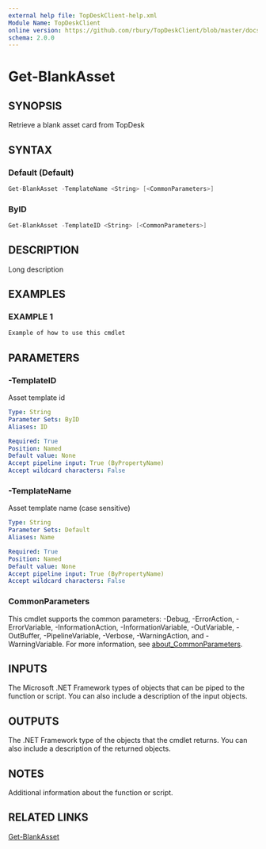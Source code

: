 ```yaml
---
external help file: TopDeskClient-help.xml
Module Name: TopDeskClient
online version: https://github.com/rbury/TopDeskClient/blob/master/docs/Get-BlankAsset.md
schema: 2.0.0
---
```


# Get-BlankAsset

## SYNOPSIS

Retrieve a blank asset card from TopDesk

## SYNTAX

### Default (Default)

``` Powershell
Get-BlankAsset -TemplateName <String> [<CommonParameters>]
```

### ByID

``` Powershell
Get-BlankAsset -TemplateID <String> [<CommonParameters>]
```

## DESCRIPTION

Long description

## EXAMPLES

### EXAMPLE 1

``` Powershell
Example of how to use this cmdlet
```

## PARAMETERS

### -TemplateID

Asset template id

```yaml
Type: String
Parameter Sets: ByID
Aliases: ID

Required: True
Position: Named
Default value: None
Accept pipeline input: True (ByPropertyName)
Accept wildcard characters: False
```

### -TemplateName

Asset template name (case sensitive)

```yaml
Type: String
Parameter Sets: Default
Aliases: Name

Required: True
Position: Named
Default value: None
Accept pipeline input: True (ByPropertyName)
Accept wildcard characters: False
```

### CommonParameters

This cmdlet supports the common parameters: -Debug, -ErrorAction, -ErrorVariable, -InformationAction, -InformationVariable, -OutVariable, -OutBuffer, -PipelineVariable, -Verbose, -WarningAction, and -WarningVariable. For more information, see [about_CommonParameters](http://go.microsoft.com/fwlink/?LinkID=113216).

## INPUTS

The Microsoft .NET Framework types of objects that can be piped to the function or script.
You can also include a description of the input objects.

## OUTPUTS

The .NET Framework type of the objects that the cmdlet returns.
You can also include a description of the returned objects.

## NOTES

Additional information about the function or script.

## RELATED LINKS

[Get-BlankAsset](https://github.com/rbury/TopDeskClient/blob/master/docs/Get-BlankAsset.md)
